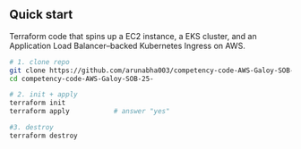 ## Quick start

Terraform code that spins up a EC2 instance, a EKS cluster, and an Application Load Balancer–backed Kubernetes Ingress on AWS.

```bash
# 1. clone repo
git clone https://github.com/arunabha003/competency-code-AWS-Galoy-SOB-25-.git
cd competency-code-AWS-Galoy-SOB-25-

# 2. init + apply 
terraform init
terraform apply           # answer "yes"

#3. destroy
terraform destroy
```
